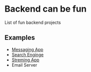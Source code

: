 # Backend can be fun
List of fun backend projects

## Examples

- [Messaging App](https://github.com/doriancodes/messaging)
- [Search Enginge](https://github.com/doriancodes/koogle)
- [Streming App](https://github.com/doriancodes/kafka-app)
- Email Server
